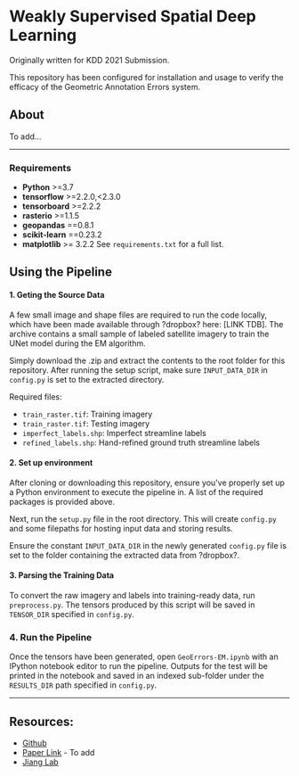 # Weakly Supervised Spatial Deep Learning

Originally written for KDD 2021 Submission.

This repository has been configured for installation and usage to verify the efficacy of the Geometric Annotation Errors system. 

## About
To add...

---

### Requirements
- **Python** >=3.7
- **tensorflow** >=2.2.0,<2.3.0
- **tensorboard** >=2.2.2
- **rasterio** >=1.1.5
- **geopandas** ==0.8.1
- **scikit-learn** ==0.23.2
- **matplotlib** >= 3.2.2
See `requirements.txt` for a full list.

## Using the Pipeline

#### 1. Geting the Source Data 
A few small image and shape files are required to run the code locally, which have been made available through ?dropbox? here: [LINK TDB]. The archive contains a small sample of labeled satellite imagery to train the UNet model during the EM algorithm.

Simply download the .zip and extract the contents to the root folder for this repository. After running the setup script, make sure `INPUT_DATA_DIR` in `config.py` is set to the extracted directory.   

Required files:
- `train_raster.tif`: Training imagery
- `train_raster.tif`: Testing imagery
- `imperfect_labels.shp`: Imperfect streamline labels 
- `refined_labels.shp`: Hand-refined ground truth streamline labels
#### 2. Set up environment
After cloning or downloading this repository, ensure you've properly set up a Python environment to execute the pipeline in. A list of the required packages is provided above. 

Next, run the `setup.py` file in the root directory. This will create `config.py` and some filepaths for hosting input data and storing results. 

Ensure the constant `INPUT_DATA_DIR` in the newly generated `config.py` file is set to the folder containing the extracted data from ?dropbox?.

#### 3.  Parsing the Training Data
To convert the raw imagery and labels into training-ready data, run `preprocess.py`. The tensors produced by this script will be saved in `TENSOR_DIR` specified in `config.py`. 

### 4. Run the Pipeline
Once the tensors have been generated, open `GeoErrors-EM.ipynb` with an IPython notebook editor to run the pipeline. Outputs for the test will be printed in the notebook and saved in an indexed sub-folder under the `RESULTS_DIR` path specified in `config.py`.

---

## Resources:
- [Github](https://github.com/spatialdatasciencegroup/WeaklySupervisedSpatialDeepLearning)
- [Paper Link]() - To add
- [Jiang Lab](https://www.jiangteam.org/)